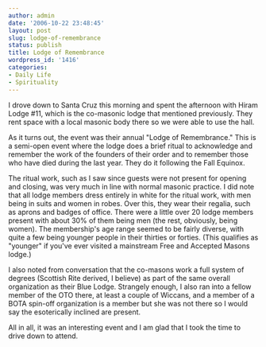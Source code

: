 ```yaml
---
author: admin
date: '2006-10-22 23:48:45'
layout: post
slug: lodge-of-remembrance
status: publish
title: Lodge of Remembrance
wordpress_id: '1416'
categories:
- Daily Life
- Spirituality
---
```

I drove down to Santa Cruz this morning and spent the afternoon with Hiram Lodge #11, which is the co-masonic lodge that mentioned previously. They rent space with a local masonic body there so we were able to use the hall.

As it turns out, the event was their annual "Lodge of Remembrance." This is a semi-open event where the lodge does a brief ritual to acknowledge and remember the work of the founders of their order and to remember those who have died during the last year. They do it following the Fall Equinox.

The ritual work, such as I saw since guests were not present for opening and closing, was very much in line with normal masonic practice. I did note that all lodge members dress entirely in white for the ritual work, with men being in suits and women in robes. Over this, they wear their regalia, such as aprons and badges of office. There were a little over 20 lodge members present with about 30% of them being men (the rest, obviously, being women). The membership's age range seemed to be fairly diverse, with quite a few being younger people in their thirties or forties. (This qualifies as "younger" if you've ever visited a mainstream Free and Accepted Masons lodge.)

I also noted from conversation that the co-masons work a full system of degrees (Scottish Rite derived, I believe) as part of the same overall organization as their Blue Lodge.  Strangely enough, I also ran into a fellow member of the OTO there, at least a couple of Wiccans, and a member of a BOTA spin-off organization is a member but she was not there so I would say the esoterically inclined are present.

All in all, it was an interesting event and I am glad that I took the time to drive down to attend.
